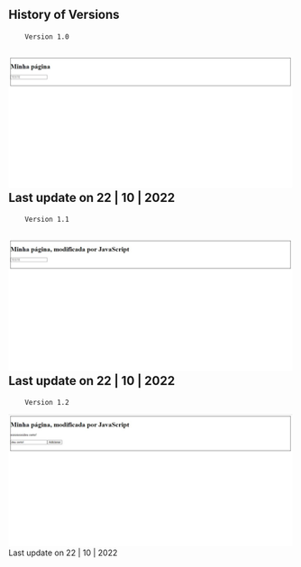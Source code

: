 History of Versions
---
        Version 1.0
![](https://github.com/vtfeitosa/acelera_js/blob/main/Aula_03/Quiz_Obj_pt.04/assets/versions/index_v1.0.jpg)
    Last update on 22 | 10 | 2022
---
        Version 1.1
![](https://github.com/vtfeitosa/acelera_js/blob/main/Aula_03/Quiz_Obj_pt.04/assets/versions/index_v1.1.jpg)
    Last update on 22 | 10 | 2022
---
        Version 1.2
![](https://github.com/vtfeitosa/acelera_js/blob/main/Aula_03/Quiz_Obj_pt.04/assets/versions/index_v1.2.jpg)
    Last update on 22 | 10 | 2022
